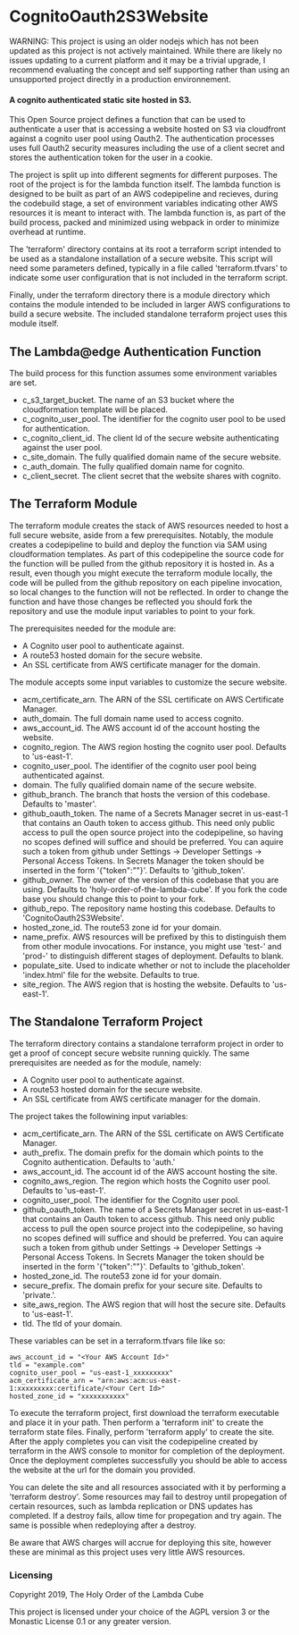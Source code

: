 # CognitoOauth2S3Website

WARNING: This project is using an older nodejs which has not been updated as this project is not actively maintained. While there are likely no issues updating to a current platform and it may be a trivial upgrade, I recommend evaluating the concept and self supporting rather than using an unsupported project directly in a production environnement.

#### A cognito authenticated static site hosted in S3.

This Open Source project defines a function that can be used to authenticate a user that is accessing a website hosted on S3 via cloudfront against a cognito user pool using Oauth2. The authentication processes uses full Oauth2 security measures including the use of a client secret and stores the authentication token for the user in a cookie.

The project is split up into different segments for different purposes. The root of the project is for the lambda function itself. The lambda function is designed to be built as part of an AWS codepipeline and recieves, during the codebuild stage, a set of environment variables indicating other AWS resources it is meant to interact with. The lambda function is, as part of the build process, packed and minimized using webpack in order to minimize overhead at runtime.

The 'terraform' directory contains at its root a terraform script intended to be used as a standalone installation of a secure website. This script will need some parameters defined, typically in a file called 'terraform.tfvars' to indicate some user configuration that is not included in the terraform script.

Finally, under the terraform directory there is a module directory which contains the module intended to be included in larger AWS configurations to build a secure website. The included standalone terraform project uses this module itself.

## The Lambda@edge Authentication Function

The build process for this function assumes some environment variables are set.

- c_s3_target_bucket. The name of an S3 bucket where the cloudformation template will be placed.
- c_cognito_user_pool. The identifier for the cognito user pool to be used for authentication.
- c_cognito_client_id. The client Id of the secure website authenticating against the user pool.
- c_site_domain. The fully qualified domain name of the secure website.
- c_auth_domain. The fully qualified domain name for cognito.
- c_client_secret. The client secret that the website shares with cognito.

## The Terraform Module

The terraform module creates the stack of AWS resources needed to host a full secure website, aside from a few prerequisites. Notably, the module creates a codepipeline to build and deploy the function via SAM using cloudformation templates. As part of this codepipeline the source code for the function will be pulled from the github repository it is hosted in. As a result, even though you might execute the terraform module locally, the code will be pulled from the github repository on each pipeline invocation, so local changes to the function will not be reflected. In order to change the function and have those changes be reflected you should fork the repository and use the module input variables to point to your fork.

The prerequisites needed for the module are:

- A Cognito user pool to authenticate against.
- A route53 hosted domain for the secure website.
- An SSL certificate from AWS certificate manager for the domain.

The module accepts some input variables to customize the secure website.

- acm_certificate_arn. The ARN of the SSL certificate on AWS Certificate Manager.
- auth_domain. The full domain name used to access cognito.
- aws_account_id. The AWS account id of the account hosting the website.
- cognito_region. The AWS region hosting the cognito user pool. Defaults to 'us-east-1'.
- cognito_user_pool. The identifier of the cognito user pool being authenticated against.
- domain. The fully qualified domain name of the secure website.
- github_branch. The branch that hosts the version of this codebase. Defaults to 'master'.
- github_oauth_token. The name of a Secrets Manager secret in us-east-1 that contains an Oauth token to access github. This need only public access to pull the open source project into the codepipeline, so having no scopes defined will suffice and should be preferred. You can aquire such a token from github under Settings -> Developer Settings -> Personal Access Tokens. In Secrets Manager the token should be inserted in the form '{"token":"<Oauth Token>"}'. Defaults to 'github_token'.
- github_owner. The owner of the version of this codebase that you are using. Defaults to 'holy-order-of-the-lambda-cube'. If you fork the code base you should change this to point to your fork.
- github_repo. The repository name hosting this codebase. Defaults to 'CognitoOauth2S3Website'.
- hosted_zone_id. The route53 zone id for your domain.
- name_prefix. AWS resources will be prefixed by this to distinguish them from other module invocations. For instance, you might use 'test-' and 'prod-' to distinguish different stages of deployment. Defaults to blank.
- populate_site. Used to indicate whether or not to include the placeholder 'index.html' file for the website. Defaults to true.
- site_region. The AWS region that is hosting the website. Defaults to 'us-east-1'.

## The Standalone Terraform Project

The terraform directory contains a standalone terraform project in order to get a proof of concept secure website running quickly. The same prerequisites are needed as for the module, namely:

- A Cognito user pool to authenticate against.
- A route53 hosted domain for the secure website.
- An SSL certificate from AWS certificate manager for the domain.

The project takes the followining input variables:

- acm_certificate_arn. The ARN of the SSL certificate on AWS Certificate Manager.
- auth_prefix. The domain prefix for the domain which points to the Cognito authentication. Defaults to 'auth.'
- aws_account_id. The account id of the AWS account hosting the site.
- cognito_aws_region. The region which hosts the Cognito user pool. Defaults to 'us-east-1'.
- cognito_user_pool. The identifier for the Cognito user pool.
- github_oauth_token. The name of a Secrets Manager secret in us-east-1 that contains an Oauth token to access github. This need only public access to pull the open source project into the codepipeline, so having no scopes defined will suffice and should be preferred. You can aquire such a token from github under Settings -> Developer Settings -> Personal Access Tokens. In Secrets Manager the token should be inserted in the form '{"token":"<Oauth Token>"}'. Defaults to 'github_token'.
- hosted_zone_id. The route53 zone id for your domain.
- secure_prefix. The domain prefix for your secure site. Defaults to 'private.'.
- site_aws_region. The AWS region that will host the secure site. Defaults to 'us-east-1'.
- tld. The tld of your domain.

These variables can be set in a terraform.tfvars file like so:

```
aws_account_id = "<Your AWS Account Id>"
tld = "example.com"
cognito_user_pool = "us-east-1_xxxxxxxxx"
acm_certificate_arn = "arn:aws:acm:us-east-1:xxxxxxxxx:certificate/<Your Cert Id>"
hosted_zone_id = "xxxxxxxxxxx"

```

To execute the terraform project, first download the terraform executable and place it in your path. Then perform a 'terraform init' to create the terraform state files. Finally, perform 'terraform apply' to create the site. After the apply completes you can visit the codepipeline created by terraform in the AWS console to monitor for completion of the deployment. Once the deployment completes successfully you should be able to access the website at the url for the domain you provided.

You can delete the site and all resources associated with it by performing a 'terraform destroy'. Some resources may fail to destroy until propegation of certain resources, such as lambda replication or DNS updates has completed. If a destroy fails, allow time for propegation and try again. The same is possible when redeploying after a destroy.

Be aware that AWS charges will accrue for deploying this site, however these are minimal as this project uses very little AWS resources.

### Licensing

Copyright 2019, The Holy Order of the Lambda Cube

This project is licensed under your choice of the AGPL version 3 or the Monastic License 0.1 or any greater version.
